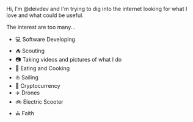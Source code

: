 Hi, I’m @deivdev and I'm trying to dig into the internet looking for what I love and what could be useful.

The interest are too many...
- :computer: Software Developing
- :tent: Scouting
- :camera: Taking videos and pictures of what I do
- :pizza: Eating and Cooking
- :sailboat: Sailing
- :rocket: Cryptocurrency
- :airplane: Drones
- :bike: Electric Scooter
- :church: Faith


<!---
deivdev/deivdev is a ✨ special ✨ repository because its `README.md` (this file) appears on your GitHub profile.
You can click the Preview link to take a look at your changes.
--->
